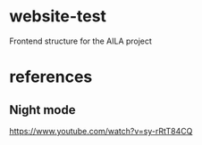 # website-test
Frontend structure for the AILA project


# references

## Night mode
https://www.youtube.com/watch?v=sy-rRtT84CQ 